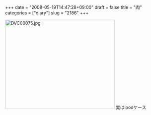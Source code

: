+++
date = "2008-05-19T14:47:28+09:00"
draft = false
title = "肉"
categories = ["diary"]
slug = "2186"
+++

<img alt="DVC00075.jpg" class="pict" height="288" src="http://ieiriblog.img.jugem.jp/20080519_455200.jpg" width="352" />
実はipodケース
